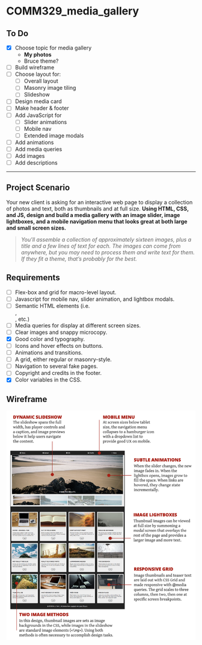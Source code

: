 # COMM329_media_gallery

## To Do
  - [x] Choose topic for media gallery
    - **My photos**
    - Bruce theme?
  - [ ] Build wireframe
  - [ ] Choose layout for:
    - [ ] Overall layout
    - [ ] Masonry image tiling
    - [ ] Slideshow
  - [ ] Design media card
  - [ ] Make header & footer
  - [ ] Add JavaScript for
    - [ ] Slider animations
    - [ ] Mobile nav
    - [ ] Extended image modals
  - [ ] Add animations
  - [ ] Add media queries
  - [ ] Add images
  - [ ] Add descriptions

---

## Project Scenario
Your new client is asking for an interactive web page
to display a collection of photos and text, both as
thumbnails and at full size. **Using HTML, CSS, and
JS, design and build a media gallery with an
image slider, image lightboxes, and a mobile
navigation menu that looks great at both large
and small screen sizes.**

> *You’ll assemble a collection of approximately sixteen
images, plus a title and a few lines of text for each. The
images can come from anywhere, but you may need to
process them and write text for them. If they fit a
theme, that’s probably for the best.*

## Requirements
  - [ ] Flex-box and grid for macro-level layout.
  - [ ] Javascript for mobile nav, slider animation, and lightbox modals.
  - [ ] Semantic HTML elements (i.e. <nav>, <article>, etc.)
  - [ ] Media queries for display at different screen sizes.
  - [ ] Clear images and snappy microcopy.
  - [x] Good color and typography.
  - [ ] Icons and hover effects on buttons.
  - [ ] Animations and transitions.
  - [ ] A grid, either regular or masonry-style.
  - [ ] Navigation to several fake pages.
  - [ ] Copyright and credits in the footer.
  - [x] Color variables in the CSS.

## Wireframe
![component wireframe image](/img/wireframe.png)
